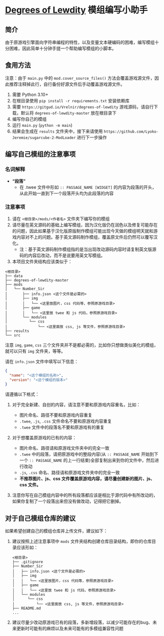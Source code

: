# [Degrees of Lewdity][dol] 模组编写小助手

## 简介
由于原游戏引擎面向字符串编程的特性，以及变量文本硬编码的困难，编写模组十分困难，因此简单十分钟手搓一个帮助编写模组的小脚本。

## 食用方法
注意：由于 `main.py` 中的 `mod.cover_source_files()` 方法会覆盖游戏源文件，因此推荐注释掉此行，自行备份好源文件后手动覆盖游戏源文件。

1. 需要 Python 3.10+
2. 在根目录使用 `pip install -r requirements.txt` 安装依赖库
3. 需要 `https://gitgud.io/Vrelnir/degrees-of-lewdity` 游戏源码，请自行下载，默认将 `degrees-of-lewdity-master` 放在根目录下
4. 编写你自己的模组
5. 运行 `main.py` (`python -m main`)
6. 结果会生成在 `results` 文件夹中，接下来请使用 `https://github.com/Lyoko-Jeremie/sugarcube-2-ModLoader` 进行下一步操作

## 编写自己模组的注意事项
### 名词解释 ###

- __“段落”__
  - 在 .twee 文件中形如 `:: PASSAGE_NAME [WIDGET]` 的内容为段落的开头，从此开始一直到下一个段落开头均为此段落的内容

### 注意事项 ###
1. 请在 `<根目录>/mods/<作者名>` 文件夹下编写你的模组
2. 请尽量在英文源码的基础上编写模组，因为汉化版仍在润色以及修复可能存在的问题，因此如果基于汉化版原版制作模组可能出现今天做的模组明天就和游戏内容对不上的问题。基于英文源码制作模组，覆盖原文件后仍然可以覆写汉化。
   * 注：基于英文源码制作模组指的是当出现改动源码内容时请复制英文版源码的内容后改动，而不是说要用英文写模组。
3. 本项目文件夹结构应该类似于：
```text
<根目录>
├── data
├── degrees-of-lewdity-master
├── mods
│   └── Number_Sir
│       ├── info.json <这个文件是必需的>
│       ├── img
│       │   └── <这里放图片，css 代码等，参照原游戏目录>
│       ├── game
│       │   └── <这里放 twee 和 js 代码，参照原游戏目录>
│       └── modules
│          └── css
│              └── <这里面放 css, js 等文件，参照原游戏目录>
├── results
└── src
```
注意 `img`, `game`, `css` 三个文件夹并不是都必需的，比如你只想做类似美化的模组，就可以只有 `img` 文件夹，等等。

请在 `info.json` 文件中填写以下信息：
```json
{
  "name": "<这个模组的名称>",
  "version": "<这个模组的版本>"
}
```

请遵循以下格式：
   1. 对于完全新建、自创的内容，请注意不要和原游戏内容重名，比如：
      * 图片命名、路径不要和原游戏内容重复
      * `.twee`, `.js`, `.css` 文件命名不要和原游戏内容重复
      * `.twee` 文件中的段落名不要和原游戏有的重复

   2. 对于想覆盖原游戏的已有的内容：
      * 图片命名、路径请和原游戏文件夹中的完全一致
      * `.twee` 中的段落，请把原游戏中的整段内容(从 `:: PASSAGE_NAME` 开始到下一个 `:: PASSAGE_NAME` 的上一行结束)全部复制出来到你的文件中，然后进行改动
      * `.js`, `.css` 命名、路径请和原游戏文件夹中的完全一致
      * __不推荐图片、js、css 文件覆盖原游戏内容，请尽量创建新的图片、js、css 文件。__

   3. 注意你写在自己模组内容中的所有段落都应该是相比于源代码中有所改动的，如果你复制了一个段落出来但没有做改动，记得把它删掉。

## 对于自己模组仓库的建议
如果希望创建自己的模组仓库并上传文件，建议如下：
1. 建议按照上述注意事项中 `mods` 文件夹结构创建仓库目录结构，即你的仓库目录应该形如：
      ```text
      <根目录>
      ├── .gitignore
      ├── Number_Sir
      │   ├── info.json <这个文件是必需的>
      │   ├── img
      │   │   └── <这里放图片，css 代码等，参照原游戏目录>
      │   ├── game
      │   │   └── <这里放 twee 和 js 代码，参照原游戏目录>
      │   └── modules
      │      └── css
      │          └── <这里面放 css, js 等文件，参照原游戏目录>
      ├── README.md
      ...
      ```
2. 建议尽量少改动原游戏已有的段落，多新增段落，以减少可能存在的bug、未来更新时可能有的麻烦以及未来可能有的多模组兼容性问题

[dol]: https://gitgud.io/Vrelnir/degrees-of-lewdity